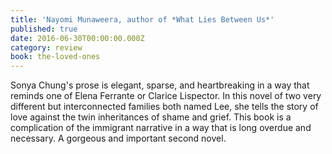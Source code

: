 ```yaml
---
title: 'Nayomi Munaweera, author of *What Lies Between Us*'
published: true
date: 2016-06-30T00:00:00.000Z
category: review
book: the-loved-ones
---
```



Sonya Chung's prose is elegant, sparse, and heartbreaking in a way that reminds one of Elena Ferrante or Clarice Lispector. In this novel of two very different but interconnected families both named Lee, she tells the story of love against the twin inheritances of shame and grief. This book is a complication of the immigrant narrative in a way that is long overdue and necessary. A gorgeous and important second novel.